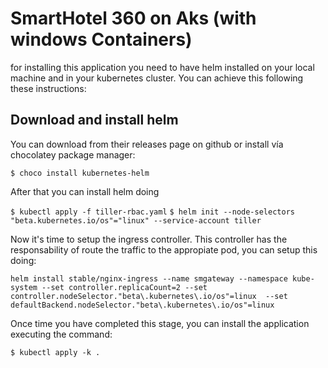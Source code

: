 # SmartHotel 360 on Aks (with windows Containers)

for installing this application you need to have helm installed on your local machine and in your kubernetes cluster. You can achieve this following these instructions:

## Download and install helm

You can download from their releases page on github or install vía chocolatey package manager:

```$ choco install kubernetes-helm```

After that you can install helm doing

```$ kubectl apply -f tiller-rbac.yaml```
```$ helm init --node-selectors "beta.kubernetes.io/os"="linux" --service-account tiller ```

Now it's time to setup the ingress controller. This controller has the responsability of route the traffic to the appropiate pod, you can setup this doing:

```helm install stable/nginx-ingress --name smgateway --namespace kube-system --set controller.replicaCount=2 --set controller.nodeSelector."beta\.kubernetes\.io/os"=linux  --set defaultBackend.nodeSelector."beta\.kubernetes\.io/os"=linux```

Once time you have completed this stage, you can install the application executing the command:

```$ kubectl apply -k .```


